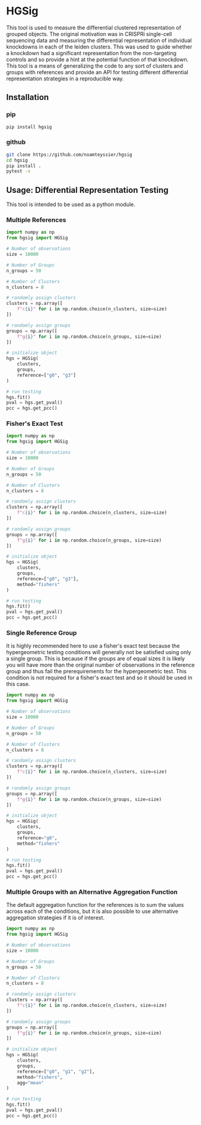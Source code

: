 # HGSig

This tool is used to measure the differential clustered representation of grouped objects.
The original motivation was in CRISPRi single-cell sequencing data and measuring the differential representation of individual knockdowns in each of the leiden clusters.
This was used to guide whether a knockdown had a significant representation from the non-targeting controls and so provide a hint at the potential function of that knockdown.
This tool is a means of generalizing the code to any sort of clusters and groups with references and provide an API for testing different differential representation strategies in a reproducible way.

## Installation

### pip

```bash
pip install hgsig
```

### github

```bash
git clone https://github.com/noamteyssier/hgsig
cd hgsig
pip install .
pytest -v
```

## Usage: Differential Representation Testing

This tool is intended to be used as a python module.

### Multiple References

```python
import numpy as np
from hgsig import HGSig

# Number of observations
size = 10000

# Number of Groups
n_groups = 50

# Number of Clusters
n_clusters = 8

# randomly assign clusters
clusters = np.array([
    f"c{i}" for i in np.random.choice(n_clusters, size=size)
])

# randomly assign groups
groups = np.array([
    f"g{i}" for i in np.random.choice(n_groups, size=size)
])

# initialize object
hgs = HGSig(
    clusters,
    groups,
    reference=["g0", "g3"]
)

# run testing
hgs.fit()
pval = hgs.get_pval()
pcc = hgs.get_pcc()
```

### Fisher's Exact Test

```python
import numpy as np
from hgsig import HGSig

# Number of observations
size = 10000

# Number of Groups
n_groups = 50

# Number of Clusters
n_clusters = 8

# randomly assign clusters
clusters = np.array([
    f"c{i}" for i in np.random.choice(n_clusters, size=size)
])

# randomly assign groups
groups = np.array([
    f"g{i}" for i in np.random.choice(n_groups, size=size)
])

# initialize object
hgs = HGSig(
    clusters,
    groups,
    reference=["g0", "g3"],
    method="fishers"
)

# run testing
hgs.fit()
pval = hgs.get_pval()
pcc = hgs.get_pcc()
```

### Single Reference Group

It is highly recommended here to use a fisher's exact test because the hypergeometric testing conditions will generally not be satisfied using only a single group.
This is because if the groups are of equal sizes it is likely you will have more than the original number of observations in the reference group and thus fail the prerequirements for the hypergeometric test.
This condition is not required for a fisher's exact test and so it should be used in this case.

```python
import numpy as np
from hgsig import HGSig

# Number of observations
size = 10000

# Number of Groups
n_groups = 50

# Number of Clusters
n_clusters = 8

# randomly assign clusters
clusters = np.array([
    f"c{i}" for i in np.random.choice(n_clusters, size=size)
])

# randomly assign groups
groups = np.array([
    f"g{i}" for i in np.random.choice(n_groups, size=size)
])

# initialize object
hgs = HGSig(
    clusters,
    groups,
    reference="g0",
    method="fishers"
)

# run testing
hgs.fit()
pval = hgs.get_pval()
pcc = hgs.get_pcc()
```

### Multiple Groups with an Alternative Aggregation Function

The default aggregation function for the references is to sum the values across each of the conditions, but it is also possible to use alternative aggregation strategies if it is of interest.

```python
import numpy as np
from hgsig import HGSig

# Number of observations
size = 10000

# Number of Groups
n_groups = 50

# Number of Clusters
n_clusters = 8

# randomly assign clusters
clusters = np.array([
    f"c{i}" for i in np.random.choice(n_clusters, size=size)
])

# randomly assign groups
groups = np.array([
    f"g{i}" for i in np.random.choice(n_groups, size=size)
])

# initialize object
hgs = HGSig(
    clusters,
    groups,
    reference=["g0", "g1", "g2"],
    method="fishers",
    agg="mean"
)

# run testing
hgs.fit()
pval = hgs.get_pval()
pcc = hgs.get_pcc()
```
